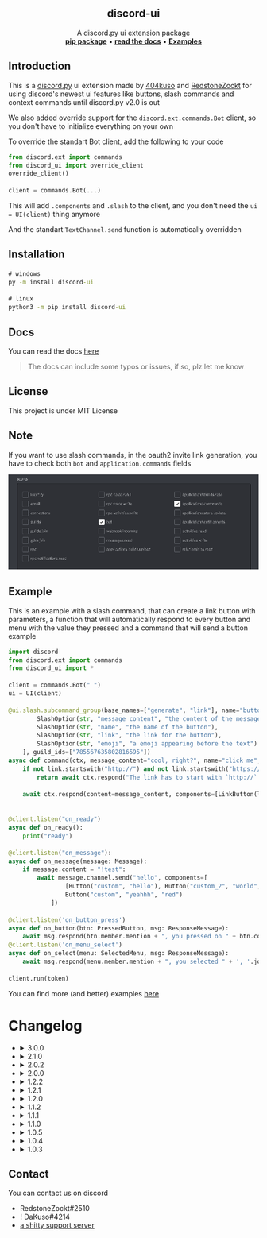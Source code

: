 <br />
<p align="center">
    <h2 align="center">discord-ui</h2>
    <p align="center">
        A discord.py ui extension package
        <br />
        <a href="https://pypi.org/project/discord-ui/"><b>pip package</b></a> 
        ▪ 
        <a href="https://discord-ui.readthedocs.io/"><b>read the docs</b></a> 
        ▪ 
        <a href="https://github.com/KusoRedsto/discord-ui/tree/main/examples"><b>Examples</b></a>
    </p>
</p>

## Introduction

This is a [discord.py](https://github.com/Rapptz/discord.py) ui extension made by [404kuso](https://github.com/404kuso) and [RedstoneZockt](https://github.com/RedstoneZockt)
for using discord's newest ui features like buttons, slash commands and context commands until discord.py v2.0 is out

We also added override support for the `discord.ext.commands.Bot` client, so you don't have to initialize everything on your own

To override the standart Bot client, add the following to your code

```py
from discord.ext import commands
from discord_ui import override_client
override_client()

client = commands.Bot(...)
```
This will add `.components` and `.slash` to the client, and you don't need the 
`ui = UI(client)` thing anymore

And the standart `TextChannel.send` function is automatically overridden 



## Installation

```cmd
# windows
py -m install discord-ui

# linux
python3 -m pip install discord-ui
```

## Docs

You can read the docs [here](https://discord-ui.readthedocs.io/)

> The docs can include some typos or issues, if so, plz let me know

## License

This project is under MIT License


## Note

If you want to use slash commands, in the oauth2 invite link generation, 
you have to check both `bot` and `application.commands` fields

![](./docs/source/images/slash/invite_scope.png)

## Example


This is an example with a slash command, that can create a link button with parameters, a function that will automatically respond to every button and menu with the value they pressed and a command that will send a button example 

```py
import discord
from discord.ext import commands
from discord_ui import *

client = commands.Bot(" ")
ui = UI(client)

@ui.slash.subcommand_group(base_names=["generate", "link"], name="button", description="sends a button and a linkbutton", options=[
        SlashOption(str, "message content", "the content of the message"), 
        SlashOption(str, "name", "the name of the button"), 
        SlashOption(str, "link", "the link for the button"), 
        SlashOption(str, "emoji", "a emoji appearing before the text")
    ], guild_ids=["785567635802816595"])
async def command(ctx, message_content="cool, right?", name="click me", link="https://github.com/KusoRedsto/discord-ui", emoji=None):
    if not link.startswith("http://") and not link.startswith("https://"):
        return await ctx.respond("The link has to start with `http://` or `https://`", hidden=True)
        
    await ctx.respond(content=message_content, components=[LinkButton(link, label=name, emoji=emoji)])


@client.listen("on_ready")
async def on_ready():
    print("ready")

@client.listen("on_message"):
async def on_message(message: Message):
    if message.content = "!test":
        await message.channel.send("hello", components=[
                [Button("custom", "hello"), Button("custom_2", "world", "green")]
                Button("custom", "yeahhh", "red")
            ])

@client.listen('on_button_press')
async def on_button(btn: PressedButton, msg: ResponseMessage):
    await msg.respond(btn.member.mention + ", you pressed on " + btn.content + " with the custom id of " + btn.custom_id)
@client.listen('on_menu_select')
async def on_select(menu: SelectedMenu, msg: ResponseMessage):
    await msg.respond(menu.member.mention + ", you selected " + ', '.join([x.content for x in menu.values]) + " on the menu with the custom id " + menu.custom_id)

client.run(token)
```

You can find more (and better) examples [here](https://github.com/KusoRedsto/discord-ui/tree/main/examples)

# Changelog

-   <details>
    <summary>3.0.0</summary>

    ## **Added**

    - context commands
    > Context commands are now available

    ## **Changed**

    - Project name
    > The project's name was changed from `discord-message-components` to `discord-ui`

    - ``Extension`` is now ``UI``

    </details>

-   <details>
    <summary>2.1.0</summary>

    ## **Added**

    - Webhook support
    > You are now able to use webhooks together with message components, to send a webhook message with the components, use the `Components.send_webhook` function.
    The standart webhook function is also overriden with the new component function

    - Float type
    > You can now use `float` as the argument type for a slash command option

    - Auto empty names
    > Buttons, LinkButtons and SelectOptions labels are now by default `\u200b`, which is an "empty" char 

    ## **Changed**

    - Code documentation to more be more informative

    ## **Fixed**

    - Fixed small code issues (they were already fixed in previous versions, but I just wanna list this here)

    - Docs are now working

    </details>

-   <details>
    <summary>2.0.2</summary>

    ## **Fixed**

    - SelectOption
    > Select option threw an exception if it was smaller than 1 or higher than 100

    </details>

-   <details>
    <summary>2.0.0</summary>
    
    ### **Added**
    - Slashcomamnd support
        - `Slash` class for slash commands
        - `Slash.command`, `Slash.subcommand` and `Slash.subcommand_groups` are available for creating slash commands
        - `SlashedCommand` and `SlashedSubCommand` are there for used slash commands 
    
    - ``Message``
        - disable_action_row(row_numbers: `int` | `range`, disable: `bool`)
        > disables (enables) component row(s) in the message
        
        - disable_components(disable: `bool`)
        > disables (enables) all componentss
    
    - overrides
        - `Messageable.send` returns Message instead of discord.Message and takes components parameter
        - `override_client` function added
    
    - `interaction.send`, creates followup messages which can be hidden
    
    - `Component.listening_component`
    > A listening component with a callback function that will always be executed whenever a component with the specified custom_id 
    was used


    ## **Changed**
    - Message
        
        - All Message objects don't use the client object anymore
        - Message.wait_for now needs the client as the first parameter


    ## **Fixed**
    - Interaction
    > All interaction responses work now
    - A lot of issues I fogor💀

    </details>

-   <details>
    <summary>1.2.2</summary>

    ### **Fixed**
    - Docs fixed

    </details>

-   <details>
    <summary>1.2.1</summary>

    ### **Fixed**
    - Small code fixes

    </details>

-   <details>
    <summary>1.2.0</summary>

    ### **Added**
    - Complete message component suppport
    - Select menus
    - [documentation](https://discord-ui.readthedocs.io/en/latest/)
    
    </details>

-   <details>
    <summary>1.1.2</summary>

    ### **Fixed**
    - Small code fixes

    </details>

-   <details>
    <summary>1.1.1</summary>

    ### **Added**
    - Message.edit()
        > You can now edit messages with button support

    </details>


-   <details>
    <summary>1.1.0</summary>

    ### **Changed**
    - Major changes to request code, now using the client's request
    - `ResponseMessage.acknowledge()` -> `ResponseMessage.defer()`
        > Changed the name of the function + changed `ResponseMessage.acknowledged` -> `ResponseMessage.deferred`
    - `ResponseMessage.defer()` => `await ResponseMessage.defer()`
        > `defer` (`acknowledge`) is now async and needs to be awaited

    ### **Added**
    - hidden responses
        > You can now send responses only visible to the user
    

    ### **Fixed**
    - `ResponseMessage.respond()`
        > Now doesn't show a failed interaction
 

    </details>

-   <details>
    <summary>1.0.5</summary>
    
    ### **Fixed**
    - `ResponseMessage.respond()`
        > responding now doesn't fail after sending the message, it will now defer the interaction by it self if not already deferred and then send the message

-   <details>
    <summary>1.0.4</summary>
    
    ### **Added**
    - `ResponseMessage.acknowledged`
        > Whether the message was acknowledged with the `ResponseMessage.acknowledged()` function

    ### **Changed**

    - `ResponseMessage.respond()` => `await ResponseMessage.respond()`
        > respond() function is now async and needs to be awaited

    - `ResponseMessage.respond() -> None` => `ResponseMessage.respond() -> Message or None`
        > respond() now returns the sent message or None if ninja_mode is true 

    </details>

-   <details>
    <summary>1.0.3</summary>

    ### **Added**
    - `Button.hash`
        > Buttons have now a custom hash property, generated by the discord api 
    
    </details>


## Contact

You can contact us on discord

- RedstoneZockt#2510
- ! DaKuso#4214
- [a shitty support server](https://discord.gg/pwUvz5PbrE)
